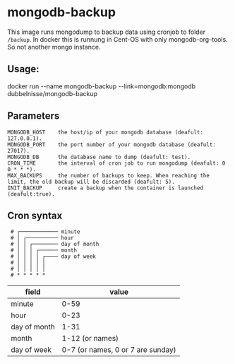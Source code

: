 # mongodb-backup
This image runs mongodump to backup data using cronjob to folder `/backup`. In docker this is runnung in Cent-OS with only mongodb-org-tools. So not another mongo instance.

## Usage:

  docker run --name mongodb-backup --link=mongodb:mongodb dubbelnisse/mongodb-backup

## Parameters

    MONGODB_HOST    the host/ip of your mongodb database (deafult: 127.0.0.1).
    MONGODB_PORT    the port number of your mongodb database (deafult: 27017).
    MONGODB_DB      the database name to dump (deafult: test).
    CRON_TIME       the interval of cron job to run mongodump (deafult: 0 0 * * *).
    MAX_BACKUPS     the number of backups to keep. When reaching the limit, the old backup will be discarded (deafult: 5).
    INIT_BACKUP     create a backup when the container is launched (deafult:true).

## Cron syntax
```
 # ┌──────────── minute
 # │ ┌────────── hour
 # │ │ ┌──────── day of month
 # │ │ │ ┌────── month
 # │ │ │ │ ┌──── day of week
 # │ │ │ │ │
 # │ │ │ │ │
 # * * * * *
```
|     field    |        value        |
|--------------|---------------------|
|    minute    |         0-59        |
|     hour     |         0-23        |
| day of month |         1-31        |
|     month    |     1-12 (or names) |
|  day of week |     0-7 (or names, 0 or 7 are sunday)  |
